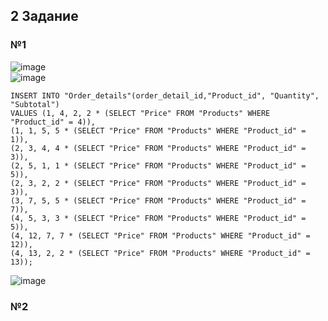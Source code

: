 ## 2 Задание 
### №1
![image](https://github.com/IAmIngibitor/DB-practice-in-college/assets/109351663/3fe371de-f816-463d-9b04-a484dd19d00e)  
![image](https://github.com/IAmIngibitor/DB-practice-in-college/assets/109351663/4e83ca08-7ce4-457a-ad6f-5c4ce8ee7f78)  
```
INSERT INTO "Order_details"(order_detail_id,"Product_id", "Quantity", "Subtotal")
VALUES (1, 4, 2, 2 * (SELECT "Price" FROM "Products" WHERE "Product_id" = 4)),
(1, 1, 5, 5 * (SELECT "Price" FROM "Products" WHERE "Product_id" = 1)),
(2, 3, 4, 4 * (SELECT "Price" FROM "Products" WHERE "Product_id" = 3)),
(2, 5, 1, 1 * (SELECT "Price" FROM "Products" WHERE "Product_id" = 5)),
(2, 3, 2, 2 * (SELECT "Price" FROM "Products" WHERE "Product_id" = 3)),
(3, 7, 5, 5 * (SELECT "Price" FROM "Products" WHERE "Product_id" = 7)),
(4, 5, 3, 3 * (SELECT "Price" FROM "Products" WHERE "Product_id" = 5)),
(4, 12, 7, 7 * (SELECT "Price" FROM "Products" WHERE "Product_id" = 12)),
(4, 13, 2, 2 * (SELECT "Price" FROM "Products" WHERE "Product_id" = 13));
```
![image](https://github.com/IAmIngibitor/DB-practice-in-college/assets/109351663/35fd552d-634d-475a-9488-718fa9fcbef5)  
### №2  
